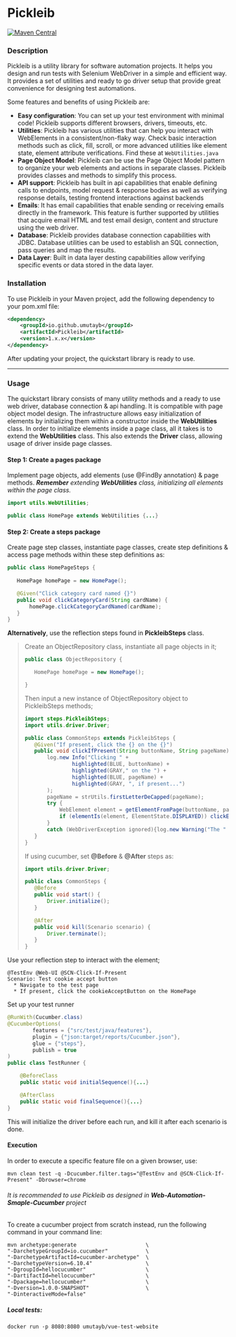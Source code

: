 # Pickleib

[![Maven Central](https://img.shields.io/maven-central/v/io.github.umutayb/Pickleib?color=brightgreen&label=Pickleib)](https://mvnrepository.com/artifact/io.github.umutayb/Pickleib/latest)

### Description

Pickleib is a utility library for software automation projects. It helps you design and run tests with Selenium WebDriver in a simple and efficient way. It provides a set of utilities and ready to go driver setup that provide great convenience for designing test automations.

Some features and benefits of using Pickleib are:
* **Easy configuration**: You can set up your test environment with minimal code! Pickleib supports different browsers, drivers, timeouts, etc.
* **Utilities**: Pickleib has various utilities that can help you interact with WebElements in a consistent/non-flaky way. Check basic interaction methods such as click, fill, scroll, or more advanced utilities like element state, element attribute verifications. Find these at `WebUtilities.java`
* **Page Object Model**: Pickleib can be use the Page Object Model pattern to organize your web elements and actions in separate classes. Pickleib provides classes and methods to simplify this process.
* **API support**: Pickleib has built in api capabilities that enable defining calls to endpoints, model request & response bodies as well as verifying response details, testing frontend interactions against backends
* **Emails**: It has email capabilities that enable sending or receiving emails directly in the framework. This feature is further supported by utilities that acquire email HTML and test email design, content and structure using the web driver.
* **Database**: Pickleib provides database connection capabilities with JDBC. Database utilities can be used to establish an SQL connection, pass queries and map the results.
* **Data Layer**: Built in data layer desting capabilities allow verifying specific events or data stored in the data layer.

### Installation

To use Pickleib in your Maven project, add the following dependency to your pom.xml file:
```xml
<dependency>
    <groupId>io.github.umutayb</groupId>
    <artifactId>Pickleib</artifactId>
    <version>1.x.x</version>
</dependency>
```

After updating your project, the quickstart library is ready to use. 
___
### Usage

The quickstart library consists of many utility methods and a ready to use web driver, database connection & api handling.
It is compatible with page object model design. The infrastructure allows easy initialization of elements by initializing them
within a constructor inside the **WebUtilities** class. In order to initialize elements inside a page class, all it takes is
to extend the **WebUtilities** class. This also extends the **Driver** class, allowing usage of driver inside page classes.

#### Step 1: Create a pages package
Implement page objects, add elements (use @FindBy annotation) & page methods. _**Remember** extending **WebUtilities** class, 
 initializing all elements within the page class._

````java
import utils.WebUtilities;

public class HomePage extends WebUtilities {...}
```` 

#### Step 2: Create a steps package
Create page step classes, instantiate page classes, create step definitions & access page methods within these step 
 definitions as:
 ````java
public class HomePageSteps {
    
    HomePage homePage = new HomePage();

    @Given("Click category card named {}")
    public void clickCategoryCard(String cardName) {
        homePage.clickCategoryCardNamed(cardName);
    }
 }
 ````
**Alternatively**, use the reflection steps found in **PickleibSteps** class.
>
>Create an ObjectRepository class, instantiate all page objects in it;
>
>```java
>public class ObjectRepository {
>
>    HomePage homePage = new HomePage();
>
>}
>```
>Then input a new instance of ObjectRepository object to PickleibSteps methods;
>```java
>import steps.PickleibSteps;
>import utils.driver.Driver;
>
>public class CommonSteps extends PickleibSteps {
>    @Given("If present, click the {} on the {}")
>    public void clickIfPresent(String buttonName, String pageName){
>        log.new Info("Clicking " +
>                highlighted(BLUE, buttonName) +
>                highlighted(GRAY," on the ") +
>                highlighted(BLUE, pageName) +
>                highlighted(GRAY, ", if present...")
>        );
>        pageName = strUtils.firstLetterDeCapped(pageName);
>        try {
>            WebElement element = getElementFromPage(buttonName, pageName, new ObjectRepository());
>            if (elementIs(element, ElementState.DISPLAYED)) clickElement(element, true);
>        }
>        catch (WebDriverException ignored){log.new Warning("The " + buttonName + " was not present");}
>    }
>}    
>```
>
>If using cucumber, set **@Before** & **@After** steps as:
>
>```java
>import utils.driver.Driver;
>
>public class CommonSteps {
>    @Before
>    public void start() {
>        Driver.initialize();
>    }
>
>    @After
>    public void kill(Scenario scenario) {
>        Driver.terminate();
>    }
>}    
>```

Use your reflection step to interact with the element;
```gherkin
@TestEnv @Web-UI @SCN-Click-If-Present
Scenario: Test cookie accept button 
  * Navigate to the test page
  * If present, click the cookieAcceptButton on the HomePage
```

Set up your test runner
```java
@RunWith(Cucumber.class)
@CucumberOptions(
        features = {"src/test/java/features"},
        plugin = {"json:target/reports/Cucumber.json"},
        glue = {"steps"},
        publish = true
)
public class TestRunner {

    @BeforeClass
    public static void initialSequence(){...}

    @AfterClass
    public static void finalSequence(){...}
}
```

 This will initialize the driver before each run, and kill it after each scenario is done. 

#### Execution
In order to execute a specific feature file on a given browser, use:
```shell
mvn clean test -q -Dcucumber.filter.tags="@TestEnv and @SCN-Click-If-Present" -Dbrowser=chrome
```

###### It is recommended to use Pickleib as designed in **Web-Automation-Smaple-Cucumber** project
To create a cucumber project from scratch instead, run the following command in your command line:
````shell
mvn archetype:generate                      \
"-DarchetypeGroupId=io.cucumber"            \
"-DarchetypeArtifactId=cucumber-archetype"  \
"-DarchetypeVersion=6.10.4"                 \
"-DgroupId=hellocucumber"                   \
"-DartifactId=hellocucumber"                \
"-Dpackage=hellocucumber"                   \
"-Dversion=1.0.0-SNAPSHOT"                  \
"-DinteractiveMode=false"
````
##### Local tests:
````shell
docker run -p 8080:8080 umutayb/vue-test-website
````